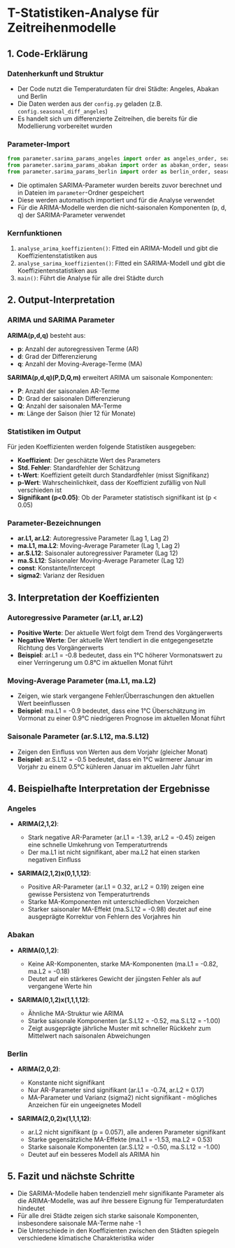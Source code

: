 # T-Statistiken-Analyse für Zeitreihenmodelle

## 1. Code-Erklärung

### Datenherkunft und Struktur
- Der Code nutzt die Temperaturdaten für drei Städte: Angeles, Abakan und Berlin
- Die Daten werden aus der `config.py` geladen (z.B. `config.seasonal_diff_angeles`)
- Es handelt sich um differenzierte Zeitreihen, die bereits für die Modellierung vorbereitet wurden

### Parameter-Import
```python
from parameter.sarima_params_angeles import order as angeles_order, seasonal_order as angeles_seasonal_order
from parameter.sarima_params_abakan import order as abakan_order, seasonal_order as abakan_seasonal_order
from parameter.sarima_params_berlin import order as berlin_order, seasonal_order as berlin_seasonal_order
```
- Die optimalen SARIMA-Parameter wurden bereits zuvor berechnet und in Dateien im `parameter`-Ordner gespeichert
- Diese werden automatisch importiert und für die Analyse verwendet
- Für die ARIMA-Modelle werden die nicht-saisonalen Komponenten (p, d, q) der SARIMA-Parameter verwendet

### Kernfunktionen
1. `analyse_arima_koeffizienten()`: Fitted ein ARIMA-Modell und gibt die Koeffizientenstatistiken aus
2. `analyse_sarima_koeffizienten()`: Fitted ein SARIMA-Modell und gibt die Koeffizientenstatistiken aus
3. `main()`: Führt die Analyse für alle drei Städte durch

## 2. Output-Interpretation

### ARIMA und SARIMA Parameter

**ARIMA(p,d,q)** besteht aus:
- **p**: Anzahl der autoregressiven Terme (AR)
- **d**: Grad der Differenzierung
- **q**: Anzahl der Moving-Average-Terme (MA)

**SARIMA(p,d,q)(P,D,Q,m)** erweitert ARIMA um saisonale Komponenten:
- **P**: Anzahl der saisonalen AR-Terme
- **D**: Grad der saisonalen Differenzierung
- **Q**: Anzahl der saisonalen MA-Terme
- **m**: Länge der Saison (hier 12 für Monate)

### Statistiken im Output

Für jeden Koeffizienten werden folgende Statistiken ausgegeben:
- **Koeffizient**: Der geschätzte Wert des Parameters
- **Std. Fehler**: Standardfehler der Schätzung
- **t-Wert**: Koeffizient geteilt durch Standardfehler (misst Signifikanz)
- **p-Wert**: Wahrscheinlichkeit, dass der Koeffizient zufällig von Null verschieden ist
- **Signifikant (p<0.05)**: Ob der Parameter statistisch signifikant ist (p < 0.05)

### Parameter-Bezeichnungen

- **ar.L1, ar.L2**: Autoregressive Parameter (Lag 1, Lag 2)
- **ma.L1, ma.L2**: Moving-Average Parameter (Lag 1, Lag 2)
- **ar.S.L12**: Saisonaler autoregressiver Parameter (Lag 12)
- **ma.S.L12**: Saisonaler Moving-Average Parameter (Lag 12)
- **const**: Konstante/Intercept
- **sigma2**: Varianz der Residuen

## 3. Interpretation der Koeffizienten

### Autoregressive Parameter (ar.L1, ar.L2)
- **Positive Werte**: Der aktuelle Wert folgt dem Trend des Vorgängerwerts
- **Negative Werte**: Der aktuelle Wert tendiert in die entgegengesetzte Richtung des Vorgängerwerts
- **Beispiel**: ar.L1 = -0.8 bedeutet, dass ein 1°C höherer Vormonatswert zu einer Verringerung um 0.8°C im aktuellen Monat führt

### Moving-Average Parameter (ma.L1, ma.L2)
- Zeigen, wie stark vergangene Fehler/Überraschungen den aktuellen Wert beeinflussen
- **Beispiel**: ma.L1 = -0.9 bedeutet, dass eine 1°C Überschätzung im Vormonat zu einer 0.9°C niedrigeren Prognose im aktuellen Monat führt

### Saisonale Parameter (ar.S.L12, ma.S.L12)
- Zeigen den Einfluss von Werten aus dem Vorjahr (gleicher Monat)
- **Beispiel**: ar.S.L12 = -0.5 bedeutet, dass ein 1°C wärmerer Januar im Vorjahr zu einem 0.5°C kühleren Januar im aktuellen Jahr führt

## 4. Beispielhafte Interpretation der Ergebnisse

### Angeles
- **ARIMA(2,1,2)**:
    - Stark negative AR-Parameter (ar.L1 = -1.39, ar.L2 = -0.45) zeigen eine schnelle Umkehrung von Temperaturtrends
    - Der ma.L1 ist nicht signifikant, aber ma.L2 hat einen starken negativen Einfluss

- **SARIMA(2,1,2)x(0,1,1,12)**:
    - Positive AR-Parameter (ar.L1 = 0.32, ar.L2 = 0.19) zeigen eine gewisse Persistenz von Temperaturtrends
    - Starke MA-Komponenten mit unterschiedlichen Vorzeichen
    - Starker saisonaler MA-Effekt (ma.S.L12 = -0.98) deutet auf eine ausgeprägte Korrektur von Fehlern des Vorjahres hin

### Abakan
- **ARIMA(0,1,2)**:
    - Keine AR-Komponenten, starke MA-Komponenten (ma.L1 = -0.82, ma.L2 = -0.18)
    - Deutet auf ein stärkeres Gewicht der jüngsten Fehler als auf vergangene Werte hin

- **SARIMA(0,1,2)x(1,1,1,12)**:
    - Ähnliche MA-Struktur wie ARIMA
    - Starke saisonale Komponenten (ar.S.L12 = -0.52, ma.S.L12 = -1.00)
    - Zeigt ausgeprägte jährliche Muster mit schneller Rückkehr zum Mittelwert nach saisonalen Abweichungen

### Berlin
- **ARIMA(2,0,2)**:
    - Konstante nicht signifikant
    - Nur AR-Parameter sind signifikant (ar.L1 = -0.74, ar.L2 = 0.17)
    - MA-Parameter und Varianz (sigma2) nicht signifikant - mögliches Anzeichen für ein ungeeignetes Modell

- **SARIMA(2,0,2)x(1,1,1,12)**:
    - ar.L2 nicht signifikant (p = 0.057), alle anderen Parameter signifikant
    - Starke gegensätzliche MA-Effekte (ma.L1 = -1.53, ma.L2 = 0.53)
    - Starke saisonale Komponenten (ar.S.L12 = -0.50, ma.S.L12 = -1.00)
    - Deutet auf ein besseres Modell als ARIMA hin

## 5. Fazit und nächste Schritte

- Die SARIMA-Modelle haben tendenziell mehr signifikante Parameter als die ARIMA-Modelle, was auf ihre bessere Eignung für Temperaturdaten hindeutet
- Für alle drei Städte zeigen sich starke saisonale Komponenten, insbesondere saisonale MA-Terme nahe -1
- Die Unterschiede in den Koeffizienten zwischen den Städten spiegeln verschiedene klimatische Charakteristika wider
